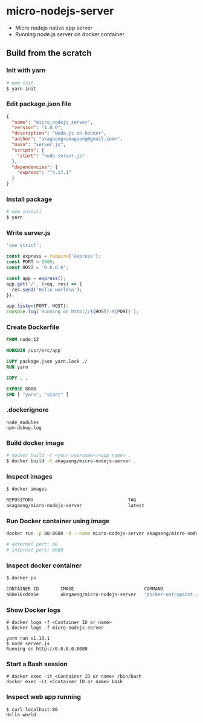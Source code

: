 # micro-nodejs-server

* Micro nodejs native app server
* Running node.js server on docker container

## Build from the scratch

### Init with yarn

```bash
# npm init
$ yarn init
```

### Edit package.json file
```json
{
  "name": "micro_nodejs_server",
  "version": "1.0.0",
  "description": "Node.js on Docker",
  "author": "akagaeng<akagaeng@gmail.com>",
  "main": "server.js",
  "scripts": {
    "start": "node server.js"
  },
  "dependencies": {
    "express": "^4.17.1"
  }
}
```

### Install package

```bash
# npm install
$ yarn
```

### Write server.js

```js
'use strict';

const express = require('express');
const PORT = 8080;
const HOST = '0.0.0.0';

const app = express();
app.get('/', (req, res) => {
  res.send('Hello world\n');
});

app.listen(PORT, HOST);
console.log(`Running on http://${HOST}:${PORT}`);
```


### Create Dockerfile

```dockerfile
FROM node:12

WORKDIR /usr/src/app

COPY package.json yarn.lock ./
RUN yarn

COPY . .

EXPOSE 8080
CMD [ "yarn", "start" ]
```

### .dockerignore

```
node_modules
npm-debug.log
```

### Build docker image

```bash
# docker build -t <your username>/<app name> .
$ docker build -t akagaeng/micro-nodejs-server .
```

### Inspect images

```bash
$ docker images

REPOSITORY                                   TAG                             IMAGE ID            CREATED             SIZE
akagaeng/micro-nodejs-server                 latest                          cef2fa8d9dc6        3 minutes ago       915MB
```

### Run Docker container using image

```bash
docker run -p 80:8080 -d --name micro-nodejs-server akagaeng/micro-nodejs-server

# external port: 80
# internal port: 8080
```

### Inspect docker container

```bash
$ docker ps

CONTAINER ID        IMAGE                          COMMAND                  CREATED             STATUS              PORTS                               NAMES
a60e16cdda5e        akagaeng/micro-nodejs-server   "docker-entrypoint.s…"   3 seconds ago       Up 3 seconds        0.0.0.0:80->8080/tcp                micro-nodejs-server
```

### Show Docker logs
```
# docker logs -f <Container ID or name>
$ docker logs -f micro-nodejs-server

yarn run v1.19.1
$ node server.js
Running on http://0.0.0.0:8080
```

### Start a Bash session
```
# docker exec -it <Container ID or name> /bin/bash
docker exec -it <Container ID or name> bash
```

### Inspect web app running

```
$ curl localhost:80
Hello world
```